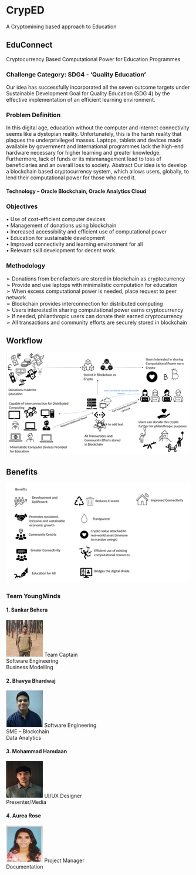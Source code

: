 # CrypED
A Cryptomining based approach to Education 
## EduConnect
Cryptocurrency Based Computational Power for Education Programmes
### Challenge Category: SDG4 - ‘Quality Education’
Our idea has successfully incorporated all the seven outcome targets under
Sustainable Development Goal for Quality Education (SDG 4) by the effective
implementation of an efficient learning environment.
### Problem Definition
In this digital age, education without the computer and internet connectivity
seems like a dystopian reality. Unfortunately, this is the harsh reality that plaques
the underprivileged masses. Laptops, tablets and devices made available by
government and international programmes lack the high-end hardware necessary
for higher learning and greater knowledge. Furthermore, lack of funds or its
mismanagement lead to loss of beneficiaries and an overall loss to society.
Abstract
Our idea is to develop a blockchain based cryptocurrency system, which allows
users, globally, to lend their computational power for those who need it.
#### Technology – Oracle Blockchain, Oracle Analytics Cloud
### Objectives
• Use of cost-efficient computer devices <br/>
• Management of donations using blockchain <br/>
• Increased accessibility and efficient use of computational power <br/>
• Education for sustainable development <br/>
• Improved connectivity and learning environment for all <br/>
• Relevant skill development for decent work <br/>
### Methodology
➢ Donations from benefactors are stored in blockchain as cryptocurrency <br/>
➢ Provide and use laptops with minimalistic computation for education <br/>
➢ When excess computational power is needed, place request to peer network <br/>
➢ Blockchain provides interconnection for distributed computing <br/>
➢ Users interested in sharing computational power earns cryptocurrency <br/>
➢ If needed, philanthropic users can donate their earned cryptocurrency <br/>
➢ All transactions and community efforts are securely stored in blockchain <br/>
## Workflow
![alt text](https://github.com/Bhavya1705/CrypED/blob/main/Workflow.jpeg)
## Benefits
![alt text](https://github.com/Bhavya1705/CrypED/blob/main/Benefits.jpeg)
### Team YoungMinds
#### 1. Sankar Behera 
<img src="https://github.com/Bhavya1705/CrypED/blob/main/TeamMembers/SankarBehara.jpg" width="100" height="100">
Team Captain <br/>
Software Engineering <br/>
Business Modelling <br/>

#### 2. Bhavya Bhardwaj 
<img src="https://github.com/Bhavya1705/CrypED/blob/main/TeamMembers/b2.jpg" width="100" height="100">
Software Engineering <br/>
SME – Blockchain <br/>
Data Analytics <br/>

#### 3. Mohammad Hamdaan
<img src="https://github.com/Bhavya1705/CrypED/blob/main/TeamMembers/Hamdaan.jpeg" width="100" height="100">
UI/UX Designer <br/>
Presenter/Media <br/>

#### 4. Aurea Rose 
<img src="https://github.com/Bhavya1705/CrypED/blob/main/TeamMembers/AureaRose.jpg" width="100" height="100">
Project Manager <br/>
Documentation <br/>
